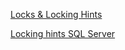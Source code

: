 [Locks & Locking Hints](http://sql-articles.com/articles/general/locks-a-locking-hints/)

[Locking hints SQL Server](https://www.sqlservergeeks.com/locking-hints-sql-server/)
